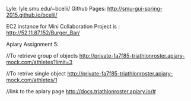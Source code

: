 Lyle: lyle.smu.edu/~bcelii/
Github Pages: http://smu-gui-spring-2015.github.io/bcelii/

EC2 instance for Mini Collaboration Project is : http://52.11.87.152/Burger_Bar/

Apiary Assignment 5:

//To retrieve group of objects
http://private-fa7f85-triathlonroster.apiary-mock.com/athletes?limit=3

//To retrive single object
http://private-fa7f85-triathlonroster.apiary-mock.com/athletes/1

//link to the apiary page
http://docs.triathlonroster.apiary.io/#